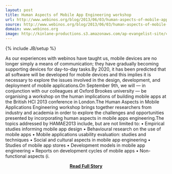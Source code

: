 ```yaml
---
layout: post
title: Human Aspects of Mobile App Engineering workshop
url: http://www.webinos.org/blog/2013/06/03/human-aspects-of-mobile-app-engineering-workshop/
source: http://www.webinos.org/blog/2013/06/03/human-aspects-of-mobile-app-engineering-workshop/
domain: www.webinos.org
image: http://kinlane-productions.s3.amazonaws.com/ap-evangelist-site/curated/screenshots/9261_www_webinos_org.png
---
```

{% include JB/setup %}<p>As our experiences with webinos have taught us, mobile devices are no longer simply a means of communication; they have gradually becoming supporting devices for day-to-day tasks.By 2020, it has been predicted that all software will be developed for mobile devices and this implies it is necessary to explore the issues involved in the design, development, and deployment of mobile applications.On September 9th, we will — in conjunction with our colleagues at Oxford Brookes university — be organising a workshop on the human implications of building mobile apps at the British HCI 2013 conference in London.The Human Aspects in Mobile Applications Engineering workshop brings together researchers from industry and academia in order to explore the challenges and opportunities presented by incorporating human aspects in mobile apps engineering.The topics addressed by HAMAE2013 include, but are not limited to: • Empirical studies informing mobile app design • Behavioural research on the use of mobile apps • Mobile applications usability evaluation: studies and techniques • Social and cultural aspects in mobile app engineering • Studies of mobile app stores • Development models in mobile app engineering • Reports on development cycles of mobile apps • Non-functional aspects (i.</p>
<center><p><a href="http://www.webinos.org/blog/2013/06/03/human-aspects-of-mobile-app-engineering-workshop/" style='padding:25px; font-sze:18px; font-weight: bold;'>Read Full Story</a></p></center>
